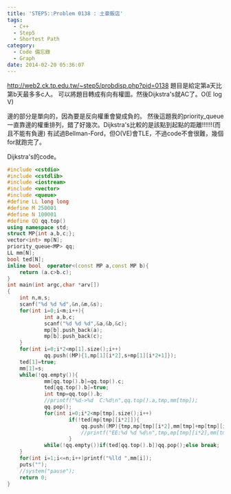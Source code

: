 ```yaml
---
title: 'STEP5::Problem 0138 : 土豪飯店'
tags:
  - C++
  - Step5
  - Shortest Path
category:
  - Code 備忘錄
  - Graph
date: 2014-02-20 05:36:07
---
```



http://web2.ck.tp.edu.tw/~step5/probdisp.php?pid=0138
題目是給定第a天比第b天最多多c人。
可以將題目轉成有向有權圖。然後Dijkstra's就AC了。O(E log V)

<!--more-->

邊的部分是單向的，因為要是反向權重會變成負的。
然後這題我的priority_queue一直靠邊的權重排列，錯了好幾次。Dijkstra's比較的是該點到起點的距離!!!!!!(而且不能有負邊)
有試過Bellman-Ford，但O(VE)會TLE，不過code不會很難，幾個for就跑完了。

Dijkstra's的code。


``` c++
#include <cstdio>
#include <cstdlib>
#include <iostream>
#include <vector>
#include <queue>
#define LL long long
#define M 250001
#define N 100001
#define QQ qq.top()
using namespace std;
struct MP{int a,b,c;};
vector<int> mp[N];
priority_queue<MP> qq;
LL mm[N];
bool ted[N];
inline bool  operator<(const MP a,const MP b){
    return (a.c>b.c);
}
int main(int argc,char *arv[])
{
    int n,m,s;
    scanf("%d %d %d",&n,&m,&s);
    for(int i=0;i<m;i++){
            int a,b,c;
            scanf("%d %d %d",&a,&b,&c);
            mp[b].push_back(a);
            mp[b].push_back(c);
    }
    for(int i=0;i*2<mp[1].size();i++)
            qq.push((MP){1,mp[1][i*2],s+mp[1][i*2+1]});
    ted[1]=true;
    mm[1]=s;
    while(!qq.empty()){
            mm[qq.top().b]=qq.top().c;
            ted[qq.top().b]=true;
            int tmp=qq.top().b;
            //printf("%d->%d  C:%d\n",qq.top().a,tmp,mm[tmp]);
            qq.pop();
            for(int i=0;i*2<mp[tmp].size();i++)
                    if(!ted[mp[tmp][i*2]]){
                        qq.push((MP){tmp,mp[tmp][i*2],mm[tmp]+mp[tmp][i*2+1]});
                        //printf("EE:%d %d %d\n",tmp,mp[tmp][i*2],mm[tmp]+mp[tmp][i*2+1]);
                    }
            while(!qq.empty())if(ted[qq.top().b])qq.pop();else break;
    }
    for(int i=1;i<=n;i++)printf("%lld ",mm[i]);
    puts("");
    //system("pause");
    return 0;
}
```